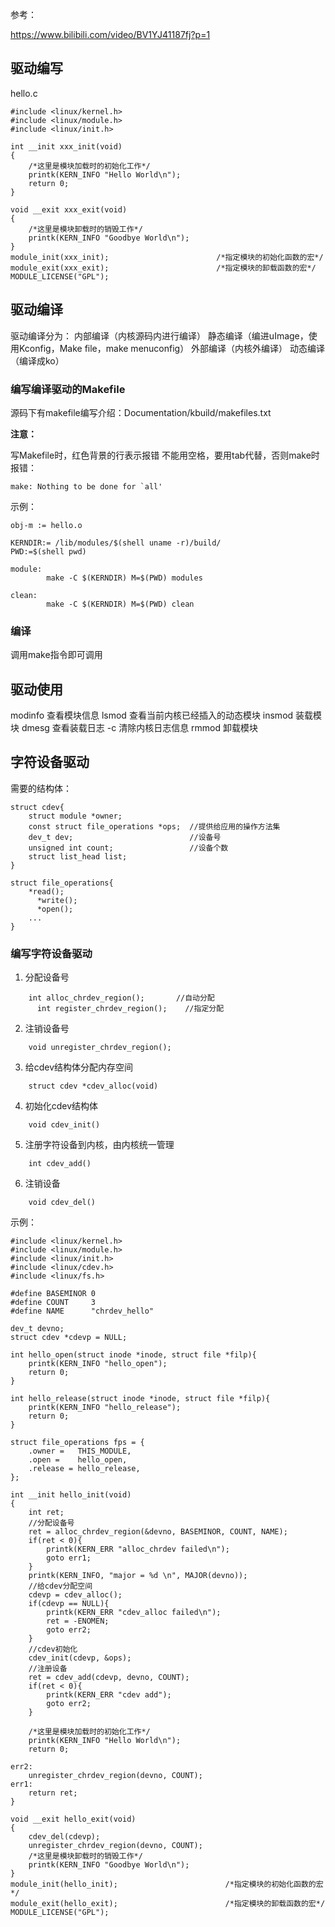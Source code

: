 参考：

https://www.bilibili.com/video/BV1YJ41187fj?p=1

## 驱动编写
hello.c
```
#include <linux/kernel.h>
#include <linux/module.h>
#include <linux/init.h>

int __init xxx_init(void)
{
    /*这里是模块加载时的初始化工作*/
	printk(KERN_INFO "Hello World\n");
    return 0;
}

void __exit xxx_exit(void)
{
    /*这里是模块卸载时的销毁工作*/
	printk(KERN_INFO "Goodbye World\n");
}
module_init(xxx_init);                        /*指定模块的初始化函数的宏*/
module_exit(xxx_exit);                        /*指定模块的卸载函数的宏*/
MODULE_LICENSE("GPL");
```

## 驱动编译
驱动编译分为：
内部编译（内核源码内进行编译）
静态编译（编进uImage，使用Kconfig，Make file，make menuconfig）
外部编译（内核外编译）
动态编译（编译成ko）
### 编写编译驱动的Makefile

源码下有makefile编写介绍：Documentation/kbuild/makefiles.txt

**注意：**

写Makefile时，红色背景的行表示报错
不能用空格，要用tab代替，否则make时报错：
```
make: Nothing to be done for `all'
```
示例：
```
obj-m := hello.o

KERNDIR:= /lib/modules/$(shell uname -r)/build/
PWD:=$(shell pwd)

module:
        make -C $(KERNDIR) M=$(PWD) modules

clean:
        make -C $(KERNDIR) M=$(PWD) clean
```
### 编译
调用make指令即可调用

## 驱动使用
modinfo 查看模块信息
lsmod 查看当前内核已经插入的动态模块
insmod 装载模块
dmesg 查看装载日志 -c 清除内核日志信息
rmmod 卸载模块

## 字符设备驱动
需要的结构体：
```
struct cdev{
    struct module *owner;
	const struct file_operations *ops;  //提供给应用的操作方法集
	dev_t dev;                          //设备号
	unsigned int count;                 //设备个数
	struct list_head list;
}

struct file_operations{
    *read();
	  *write();
	  *open();
    ...
}
```

### 编写字符设备驱动
1. 分配设备号
```
    int alloc_chrdev_region();       //自动分配
	  int register_chrdev_region();    //指定分配
```
2. 注销设备号
```
    void unregister_chrdev_region();
```
3. 给cdev结构体分配内存空间
```
    struct cdev *cdev_alloc(void)
```
4. 初始化cdev结构体
```
    void cdev_init()
```
5. 注册字符设备到内核，由内核统一管理
```
    int cdev_add()
```
6. 注销设备
```
    void cdev_del()
```

示例：
```
#include <linux/kernel.h>
#include <linux/module.h>
#include <linux/init.h>
#include <linux/cdev.h>
#include <linux/fs.h>

#define BASEMINOR 0
#define COUNT     3
#define NAME      "chrdev_hello"

dev_t devno;
struct cdev *cdevp = NULL;

int hello_open(struct inode *inode, struct file *filp){
    printk(KERN_INFO "hello_open");
	return 0;
}

int hello_release(struct inode *inode, struct file *filp){
    printk(KERN_INFO "hello_release");
	return 0;
}

struct file_operations fps = {
    .owner =   THIS_MODULE,
    .open =    hello_open,
	.release = hello_release,
};

int __init hello_init(void)
{
    int ret;
    //分配设备号
	ret = alloc_chrdev_region(&devno, BASEMINOR, COUNT, NAME);
	if(ret < 0){
	    printk(KERN_ERR "alloc_chrdev failed\n");
		goto err1;
	}
	printk(KERN_INFO, "major = %d \n", MAJOR(devno));
	//给cdev分配空间
	cdevp = cdev_alloc();
	if(cdevp == NULL){
	    printk(KERN_ERR "cdev_alloc failed\n");
		ret = -ENOMEN;
		goto err2;
	}
	//cdev初始化
	cdev_init(cdevp, &ops);
	//注册设备
	ret = cdev_add(cdevp, devno, COUNT);
	if(ret < 0){
	    printk(KERN_ERR "cdev add");
		goto err2;
	}

    /*这里是模块加载时的初始化工作*/
	printk(KERN_INFO "Hello World\n");
    return 0;

err2:
	unregister_chrdev_region(devno, COUNT);
err1:
    return ret;
}

void __exit hello_exit(void)
{
    cdev_del(cdevp);
	unregister_chrdev_region(devno, COUNT);
    /*这里是模块卸载时的销毁工作*/
	printk(KERN_INFO "Goodbye World\n");
}
module_init(hello_init);                        /*指定模块的初始化函数的宏*/
module_exit(hello_exit);                        /*指定模块的卸载函数的宏*/
MODULE_LICENSE("GPL");
```
